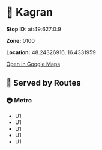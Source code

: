 # 🚉 Kagran


**Stop ID:** at:49:627:0:9

**Zone:** 0100

**Location:** 48.24326916, 16.4331959

[Open in Google Maps](https://www.google.com/maps?q=48.24326916,16.4331959)

## 🚆 Served by Routes

### 🚇 Metro
- U1
- U1
- U1
- U1
- U1